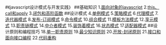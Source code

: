 #《javascript设计模式与开发实践》
##基础知识
1.[面向对象的javascript](1.md)
2.[this、call和apply](2.md)
3.[闭包和高阶函数](3.md)
##设计模式
4.[单例模式](4.md)
5.[策略模式](5.md)
6.[代理模式](6.md)
7.[迭代器模式](7.md)
8.[发布-订阅模式](8.md)
9.[命令模式](9.md)
10.[组合模式](10.md)
11.[模板方法模式](11.md)
12.[享元模式](12.md)
13.[职责链模式](13.md)
14.[中介者模式](14.md)
15.[装饰着模式](15.md)
16.[状态模式](16.md)
17.[适配器模式](17.md)
##设计原则和编程技巧
18.[单一职责原则](18.md)
19.[最少知识原则](19.md)
20.[开放-封闭原则](20.md)
21.[接口和面向接口编程](21.md)
22.[代码重构](22.md)
